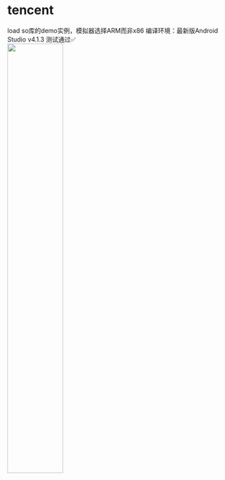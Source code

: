 # tencent
load so库的demo实例，模拟器选择ARM而非x86
编译环境：最新版Android Studio v4.1.3 测试通过✅  
<img src="https://raw.githubusercontent.com/la0s/la0s.github.io/master/screenshots/Tencent.png" width="50%" height="50%">

